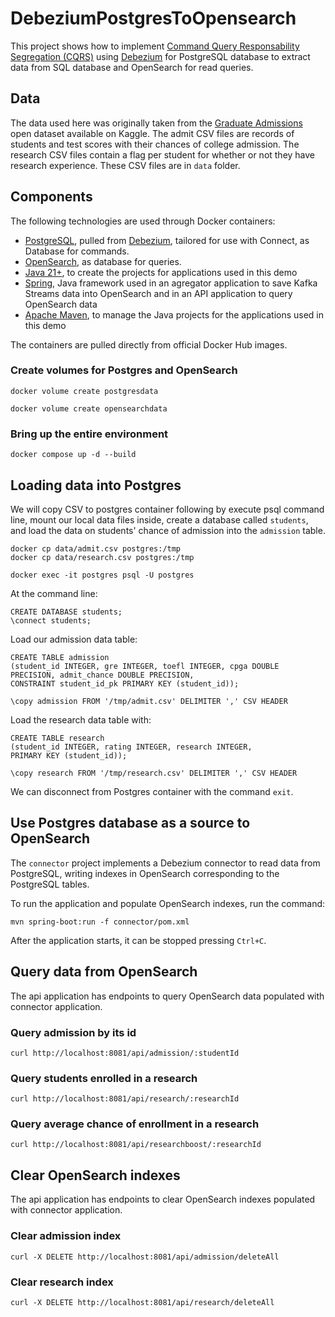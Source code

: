# DebeziumPostgresToOpensearch


This project shows how to implement [Command Query Responsability Segregation (CQRS)](https://www.kurrent.io/cqrs-pattern) using [Debezium](https://debezium.io/) for PostgreSQL database to extract data from SQL database and OpenSearch for read queries.

## Data

The data used here was originally taken from the
[Graduate Admissions](https://www.kaggle.com/mohansacharya/graduate-admissions)
open dataset available on Kaggle.
The admit CSV files are records of students and test scores with their chances
of college admission.  The research CSV files contain a flag per student
for whether or not they have research experience.
These CSV files are in `data` folder.

## Components

The following technologies are used through Docker containers:
* [PostgreSQL](https://www.postgresql.org/), pulled from [Debezium](https://debezium.io/), tailored for use with Connect, as Database for commands.
* [OpenSearch](https://www.opensearch.org), as database for queries.
* [Java 21+](https://openjdk.java.net), to create the projects for applications used in this demo
* [Spring](https://spring.io/), Java framework used in an agregator application to save Kafka Streams data into OpenSearch and in an API application to query OpenSearch data
* [Apache Maven](https://maven.apache.org), to manage the Java projects for the applications used in this demo

The containers are pulled directly from official Docker Hub images.


### Create volumes for Postgres and OpenSearch

```
docker volume create postgresdata

docker volume create opensearchdata
```

### Bring up the entire environment

```
docker compose up -d --build
```

## Loading data into Postgres

We will copy CSV to postgres container following by execute psql command line, mount our local data
files inside, create a database called `students`, and load the data on
students' chance of admission into the `admission` table.

```
docker cp data/admit.csv postgres:/tmp
docker cp data/research.csv postgres:/tmp

docker exec -it postgres psql -U postgres
```

At the command line:

```
CREATE DATABASE students;
\connect students;
```

Load our admission data table:

```
CREATE TABLE admission
(student_id INTEGER, gre INTEGER, toefl INTEGER, cpga DOUBLE PRECISION, admit_chance DOUBLE PRECISION,
CONSTRAINT student_id_pk PRIMARY KEY (student_id));

\copy admission FROM '/tmp/admit.csv' DELIMITER ',' CSV HEADER
```

Load the research data table with:

```
CREATE TABLE research
(student_id INTEGER, rating INTEGER, research INTEGER,
PRIMARY KEY (student_id));

\copy research FROM '/tmp/research.csv' DELIMITER ',' CSV HEADER
```

We can disconnect from Postgres container with the command `exit`.

## Use Postgres database as a source to OpenSearch

The `connector` project implements a Debezium connector to read data from PostgreSQL, writing indexes in OpenSearch corresponding to the PostgreSQL tables.

To run the application and populate OpenSearch indexes, run the command:
```
mvn spring-boot:run -f connector/pom.xml
```

After the application starts, it can be stopped pressing `Ctrl+C`.

## Query data from OpenSearch

The api application has endpoints to query OpenSearch data populated with connector application.

### Query admission by its id

```
curl http://localhost:8081/api/admission/:studentId
```

### Query students enrolled in a research

```
curl http://localhost:8081/api/research/:researchId
```

### Query average chance of enrollment in a research

```
curl http://localhost:8081/api/researchboost/:researchId
```

## Clear OpenSearch indexes

The api application has endpoints to clear OpenSearch indexes populated with connector application.

### Clear admission index

```
curl -X DELETE http://localhost:8081/api/admission/deleteAll
```

### Clear research index

```
curl -X DELETE http://localhost:8081/api/research/deleteAll
```

